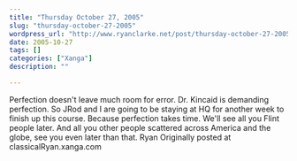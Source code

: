 ```yaml
---
title: "Thursday October 27, 2005"
slug: "thursday-october-27-2005"
wordpress_url: "http://www.ryanclarke.net/post/thursday-october-27-2005/"
date: 2005-10-27
tags: []
categories: ["Xanga"]
description: ""

---
```


Perfection doesn't leave much room for error. Dr. Kincaid is demanding perfection. So JRod and I are going to be staying at HQ for another week to finish up this course. Because perfection takes time.
 We'll see all you Flint people later. And all you other people scattered across America and the globe, see you even later than that.
 Ryan
Originally posted at classicalRyan.xanga.com
